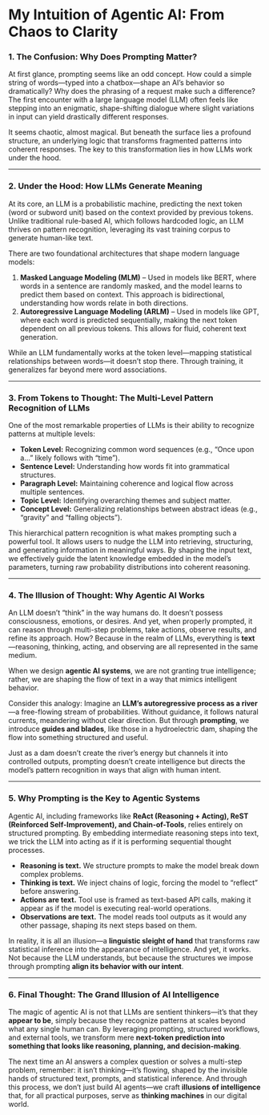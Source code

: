 # My Intuition of Agentic AI: From Chaos to Clarity


### **1. The Confusion: Why Does Prompting Matter?**

At first glance, prompting seems like an odd concept. How could a simple string of words—typed into a chatbox—shape an AI’s behavior so dramatically? Why does the phrasing of a request make such a difference? The first encounter with a large language model (LLM) often feels like stepping into an enigmatic, shape-shifting dialogue where slight variations in input can yield drastically different responses.

It seems chaotic, almost magical. But beneath the surface lies a profound structure, an underlying logic that transforms fragmented patterns into coherent responses. The key to this transformation lies in how LLMs work under the hood.

---

### **2. Under the Hood: How LLMs Generate Meaning**

At its core, an LLM is a probabilistic machine, predicting the next token (word or subword unit) based on the context provided by previous tokens. Unlike traditional rule-based AI, which follows hardcoded logic, an LLM thrives on pattern recognition, leveraging its vast training corpus to generate human-like text.

There are two foundational architectures that shape modern language models:

1. **Masked Language Modeling (MLM)** – Used in models like BERT, where words in a sentence are randomly masked, and the model learns to predict them based on context. This approach is bidirectional, understanding how words relate in both directions.
2. **Autoregressive Language Modeling (ARLM)** – Used in models like GPT, where each word is predicted sequentially, making the next token dependent on all previous tokens. This allows for fluid, coherent text generation.

While an LLM fundamentally works at the token level—mapping statistical relationships between words—it doesn’t stop there. Through training, it generalizes far beyond mere word associations.

---

### **3. From Tokens to Thought: The Multi-Level Pattern Recognition of LLMs**

One of the most remarkable properties of LLMs is their ability to recognize patterns at multiple levels:

- **Token Level:** Recognizing common word sequences (e.g., “Once upon a…” likely follows with “time”).
- **Sentence Level:** Understanding how words fit into grammatical structures.
- **Paragraph Level:** Maintaining coherence and logical flow across multiple sentences.
- **Topic Level:** Identifying overarching themes and subject matter.
- **Concept Level:** Generalizing relationships between abstract ideas (e.g., “gravity” and “falling objects”).

This hierarchical pattern recognition is what makes prompting such a powerful tool. It allows users to nudge the LLM into retrieving, structuring, and generating information in meaningful ways. By shaping the input text, we effectively guide the latent knowledge embedded in the model’s parameters, turning raw probability distributions into coherent reasoning.

---

### **4. The Illusion of Thought: Why Agentic AI Works**

An LLM doesn’t “think” in the way humans do. It doesn’t possess consciousness, emotions, or desires. And yet, when properly prompted, it can reason through multi-step problems, take actions, observe results, and refine its approach. How? Because in the realm of LLMs, everything is **text**—reasoning, thinking, acting, and observing are all represented in the same medium.

When we design **agentic AI systems**, we are not granting true intelligence; rather, we are shaping the flow of text in a way that mimics intelligent behavior.

Consider this analogy: Imagine an **LLM’s autoregressive process as a river**—a free-flowing stream of probabilities. Without guidance, it follows natural currents, meandering without clear direction. But through **prompting**, we introduce **guides and blades**, like those in a hydroelectric dam, shaping the flow into something structured and useful.

Just as a dam doesn’t create the river’s energy but channels it into controlled outputs, prompting doesn’t create intelligence but directs the model’s pattern recognition in ways that align with human intent.

---

### **5. Why Prompting is the Key to Agentic Systems**

Agentic AI, including frameworks like **ReAct (Reasoning + Acting), ReST (Reinforced Self-Improvement), and Chain-of-Tools**, relies entirely on structured prompting. By embedding intermediate reasoning steps into text, we trick the LLM into acting as if it is performing sequential thought processes.

- **Reasoning is text.** We structure prompts to make the model break down complex problems.
- **Thinking is text.** We inject chains of logic, forcing the model to “reflect” before answering.
- **Actions are text.** Tool use is framed as text-based API calls, making it appear as if the model is executing real-world operations.
- **Observations are text.** The model reads tool outputs as it would any other passage, shaping its next steps based on them.

In reality, it is all an illusion—a **linguistic sleight of hand** that transforms raw statistical inference into the appearance of intelligence. And yet, it works. Not because the LLM understands, but because the structures we impose through prompting **align its behavior with our intent**.

---

### **6. Final Thought: The Grand Illusion of AI Intelligence**

The magic of agentic AI is not that LLMs are sentient thinkers—it’s that they **appear to be**, simply because they recognize patterns at scales beyond what any single human can. By leveraging prompting, structured workflows, and external tools, we transform mere **next-token prediction into something that looks like reasoning, planning, and decision-making**.

The next time an AI answers a complex question or solves a multi-step problem, remember: it isn’t thinking—it’s flowing, shaped by the invisible hands of structured text, prompts, and statistical inference. And through this process, we don’t just build AI agents—we craft **illusions of intelligence** that, for all practical purposes, serve as **thinking machines** in our digital world.
